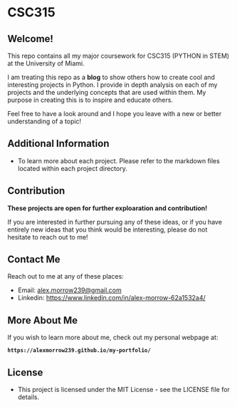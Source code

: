 # CSC315

## Welcome!

This repo contains all my major coursework for CSC315 (PYTHON in STEM) at the University of Miami.

I am treating this repo as a **blog** to show others how to create cool and interesting projects in Python. I provide in depth analysis on each of my projects and the underlying concepts that are used within them. My purpose in creating this is to inspire and educate others.

Feel free to have a look around and I hope you leave with a new or better understanding of a topic!

## Additional Information

- To learn more about each project. Please refer to the markdown files located within each project directory.

## Contribution

**These projects are open for further exploaration and contribution!**

If you are interested in further pursuing any of these ideas, or if you have entirely new ideas that you think would be interesting, please do not hesitate to reach out to me!

## Contact Me

Reach out to me at any of these places:

- Email: alex.morrow239@gmail.com
- Linkedin: https://www.linkedin.com/in/alex-morrow-62a1532a4/

## More About Me

If you wish to learn more about me, check out my personal webpage at:

**```https://alexmorrow239.github.io/my-portfolio/```**

## License

- This project is licensed under the MIT License - see the LICENSE file for details.
